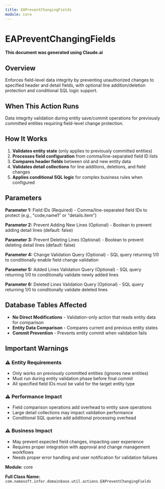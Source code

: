 ```yaml
---
title: EAPreventChangingFields
module: core
---
```



<div class='entity-flows'>

# EAPreventChangingFields

**This document was generated using Claude.ai**

## Overview

Enforces field-level data integrity by preventing unauthorized changes to specified header and detail fields, with optional line addition/deletion protection and conditional SQL logic support.

## When This Action Runs

Data integrity validation during entity save/commit operations for previously committed entities requiring field-level change protection.

## How It Works

1. **Validates entity state** (only applies to previously committed entities)
2. **Processes field configuration** from comma/line-separated field ID lists
3. **Compares header fields** between old and new entity data
4. **Validates detail collections** for line additions, deletions, and field changes
5. **Applies conditional SQL logic** for complex business rules when configured


## Parameters

**Parameter 1:** Field IDs (Required) - Comma/line-separated field IDs to protect (e.g., "code,name1" or "details.item")

**Parameter 2:** Prevent Adding New Lines (Optional) - Boolean to prevent adding detail lines (default: false)

**Parameter 3:** Prevent Deleting Lines (Optional) - Boolean to prevent deleting detail lines (default: false)

**Parameter 4:** Change Validation Query (Optional) - SQL query returning 1/0 to conditionally enable field change validation

**Parameter 5:** Added Lines Validation Query (Optional) - SQL query returning 1/0 to conditionally validate newly added lines

**Parameter 6:** Deleted Lines Validation Query (Optional) - SQL query returning 1/0 to conditionally validate deleted lines

## Database Tables Affected

- **No Direct Modifications** - Validation-only action that reads entity data for comparison
- **Entity Data Comparison** - Compares current and previous entity states
- **Commit Prevention** - Prevents entity commit when validation fails


## Important Warnings

### ⚠️ Entity Requirements
- Only works on previously committed entities (ignores new entities)
- Must run during entity validation phase before final commit
- All specified field IDs must be valid for the target entity type

### ⚠️ Performance Impact
- Field comparison operations add overhead to entity save operations
- Large detail collections may impact validation performance
- Conditional SQL queries add additional processing overhead

### ⚠️ Business Impact
- May prevent expected field changes, impacting user experience
- Requires proper integration with approval and change management workflows
- Needs proper error handling and user notification for validation failures


**Module:** core

**Full Class Name:** `com.namasoft.infor.domainbase.util.actions.EAPreventChangingFields`


</div>